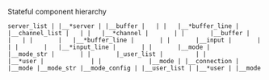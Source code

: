Stateful component hierarchy

`
  server_list
   |
   |__*server
       |
       |__buffer
       |   |
       |   |__*buffer_line
       |
       |__channel_list
       |   |
       |   |__*channel
       |       |
       |       |__buffer
       |       |   |
       |       |   |__*buffer_line
       |       |
       |       |__input
       |       |   |
       |       |   |__*input_line
       |       |
       |       |__mode
       |       |__mode_str
       |       |
       |       |_user_list
       |         |
       |         |__*user
       |             |
       |             |__mode
       |
       |__connection
       |
       |__mode
       |__mode_str
       |__mode_config
       |
       |__user_list
           |
           |__*user
               |
               |__mode
`

